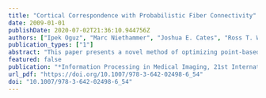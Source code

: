 ```yaml
---
title: "Cortical Correspondence with Probabilistic Fiber Connectivity"
date: 2009-01-01
publishDate: 2020-07-02T21:36:10.944756Z
authors: ["Ipek Oguz", "Marc Niethammer", "Joshua E. Cates", "Ross T. Whitaker", "P. Thomas Fletcher", "Clement Vachet", "Martin Styner"]
publication_types: ["1"]
abstract: "This paper presents a novel method of optimizing point-based correspondence among populations of human cortical surfaces by combining structural cues with probabilistic connectivity maps. The proposed method establishes a tradeoff between an even sampling of the cortical surfaces (a low surface entropy) and the similarity of corresponding points across the population (a low ensemble entropy). The similarity metric, however, isn’t constrained to be just spatial proximity, but uses local sulcal depth measurements as well as probabilistic connectivity maps, computed from DWI scans via a stochastic tractography algorithm, to enhance the correspondence definition. We propose a novel method for projecting this fiber connectivity information on the cortical surface, using a surface evolution technique. Our cortical correspondence method does not require a spherical parameterization. Experimental results are presented, showing improved correspondence quality demonstrated by a cortical thickness analysis, as compared to correspondence methods using spatial metrics as the sole correspondence criterion."
featured: false
publication: "*Information Processing in Medical Imaging, 21st International Conference, IPMI 2009, Williamsburg, VA, USA, July 5-10, 2009. Proceedings*"
url_pdf: "https://doi.org/10.1007/978-3-642-02498-6_54"
doi: "10.1007/978-3-642-02498-6_54"
---
```



